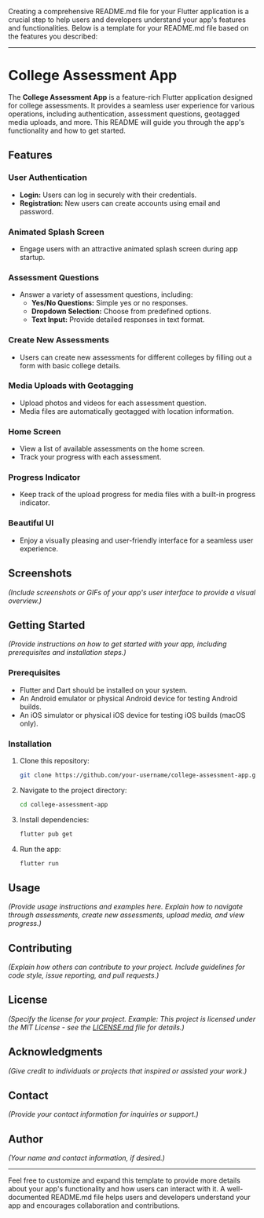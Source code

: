 Creating a comprehensive README.md file for your Flutter application is a crucial step to help users and developers understand your app's features and functionalities. Below is a template for your README.md file based on the features you described:

---

# College Assessment App

The **College Assessment App** is a feature-rich Flutter application designed for college assessments. It provides a seamless user experience for various operations, including authentication, assessment questions, geotagged media uploads, and more. This README will guide you through the app's functionality and how to get started.

## Features

### User Authentication
- **Login:** Users can log in securely with their credentials.
- **Registration:** New users can create accounts using email and password.

### Animated Splash Screen
- Engage users with an attractive animated splash screen during app startup.

### Assessment Questions
- Answer a variety of assessment questions, including:
  - **Yes/No Questions:** Simple yes or no responses.
  - **Dropdown Selection:** Choose from predefined options.
  - **Text Input:** Provide detailed responses in text format.

### Create New Assessments
- Users can create new assessments for different colleges by filling out a form with basic college details.

### Media Uploads with Geotagging
- Upload photos and videos for each assessment question.
- Media files are automatically geotagged with location information.
  
### Home Screen
- View a list of available assessments on the home screen.
- Track your progress with each assessment.

### Progress Indicator
- Keep track of the upload progress for media files with a built-in progress indicator.

### Beautiful UI
- Enjoy a visually pleasing and user-friendly interface for a seamless user experience.

## Screenshots

*(Include screenshots or GIFs of your app's user interface to provide a visual overview.)*

## Getting Started

*(Provide instructions on how to get started with your app, including prerequisites and installation steps.)*

### Prerequisites

- Flutter and Dart should be installed on your system.
- An Android emulator or physical Android device for testing Android builds.
- An iOS simulator or physical iOS device for testing iOS builds (macOS only).

### Installation

1. Clone this repository:

   ```bash
   git clone https://github.com/your-username/college-assessment-app.git
   ```

2. Navigate to the project directory:

   ```bash
   cd college-assessment-app
   ```

3. Install dependencies:

   ```bash
   flutter pub get
   ```

4. Run the app:

   ```bash
   flutter run
   ```

## Usage

*(Provide usage instructions and examples here. Explain how to navigate through assessments, create new assessments, upload media, and view progress.)*

## Contributing

*(Explain how others can contribute to your project. Include guidelines for code style, issue reporting, and pull requests.)*

## License

*(Specify the license for your project. Example: This project is licensed under the MIT License - see the [LICENSE.md](LICENSE.md) file for details.)*

## Acknowledgments

*(Give credit to individuals or projects that inspired or assisted your work.)*

## Contact

*(Provide your contact information for inquiries or support.)*

## Author

*(Your name and contact information, if desired.)*

---

Feel free to customize and expand this template to provide more details about your app's functionality and how users can interact with it. A well-documented README.md file helps users and developers understand your app and encourages collaboration and contributions.
